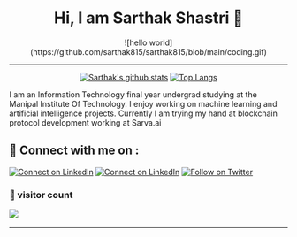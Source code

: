 
<h1 align="center" > Hi, I am Sarthak Shastri 👋</h1>
<p align="center">
![hello world](https://github.com/sarthak815/sarthak815/blob/main/coding.gif)
</p>
<hr/>

<div align="center">


[![Sarthak's github stats](https://github-readme-stats.vercel.app/api?username=sarthak815&show_icons=true&title_color=2257EA&icon_color=2257EA&bg_color=f7f7f7)](https://github.com/anuraghazra/github-readme-stats)
[![Top Langs](https://github-readme-stats.vercel.app/api/top-langs/?username=sarthak815&title_color=2257EA&bg_color=f7f7f7&hide=html,css)](https://github.com/anuraghazra/github-readme-stats)

</div>


I am an Information Technology final year undergrad studying at the Manipal Institute Of Technology. I enjoy working on machine learning and artificial intelligence projects. Currently I am trying my hand at blockchain protocol development working at Sarva.ai 
## 🔗 Connect with me on :

[![Connect on LinkedIn](https://img.shields.io/badge/--website?label=My%20Website&logo=awesome-lists&style=social&logoColor=2257ea)](https://sarthak-shastri.netlify.app/)
[![Connect on LinkedIn](https://img.shields.io/badge/--linkedin?label=LinkedIn&logo=LinkedIn&style=social)](https://www.linkedin.com/in/sarthak-s-676285186/)
[![Follow on Twitter](https://img.shields.io/badge/--twitter?label=Twitter&logo=Twitter&style=social)](https://twitter.com/sarthakshastri)

### 👀 visitor count

![](https://komarev.com/ghpvc/?username=sarthak815&label=PROFILE+VIEWS)

<hr />
